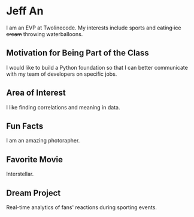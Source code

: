 # Jeff An

I am an EVP at Twolinecode. My interests include sports and ~~eating ice cream~~ throwing waterballoons.

## Motivation for Being Part of the Class
I would like to build a Python foundation so that I can better communicate with my team of developers on specific jobs.

## Area of Interest
I like finding correlations and meaning in data.

## Fun Facts
I am an amazing photorapher.

## Favorite Movie
Interstellar.

## Dream Project
Real-time analytics of fans' reactions during sporting events.
